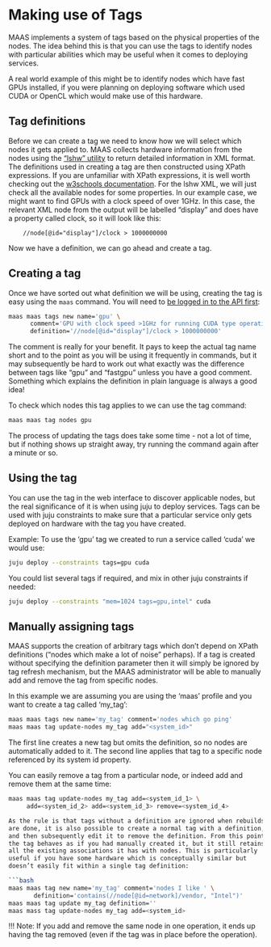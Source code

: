 
# Making use of Tags
MAAS implements a system of tags based on the physical properties of the
nodes. The idea behind this is that you can use the tags to identify
nodes with particular abilities which may be useful when it comes to
deploying services.

A real world example of this might be to identify nodes which have fast
GPUs installed, if you were planning on deploying software which used
CUDA or OpenCL which would make use of this hardware.

## Tag definitions

Before we can create a tag we need to know how we will select which
nodes it gets applied to. MAAS collects hardware information from the
nodes using the [“lshw”
utility](http://ezix.org/project/wiki/HardwareLiSter) to return detailed
information in XML format. The definitions used in creating a tag are
then constructed using XPath expressions. If you are unfamiliar with
XPath expressions, it is well worth checking out the [w3schools
documentation](http://www.w3schools.com/xpath/xpath_syntax.asp). For the
lshw XML, we will just check all the available nodes for some
properties. In our example case, we might want to find GPUs with a clock
speed of over 1GHz. In this case, the relevant XML node from the output
will be labelled “display” and does have a property called clock, so it
will look like this:

```no-highlight
    //node[@id="display"]/clock > 1000000000
```

Now we have a definition, we can go ahead and create a tag.

## Creating a tag

Once we have sorted out what definition we will be using, creating the
tag is easy using the `maas` command. You will need
to [be logged in to the API first](maascli.html#api-key):

```bash
maas maas tags new name='gpu' \
      comment='GPU with clock speed >1GHz for running CUDA type operations.' \
      definition='//node[@id="display"]/clock > 1000000000'
```

The comment is really for your benefit. It pays to keep the actual tag
name short and to the point as you will be using it frequently in
commands, but it may subsequently be hard to work out what exactly was
the difference between tags like “gpu” and “fastgpu” unless you have a
good comment. Something which explains the definition in plain language
is always a good idea!

To check which nodes this tag applies to we can use the tag command:

```bash
maas maas tag nodes gpu
```

The process of updating the tags does take some time - not a lot of
time, but if nothing shows up straight away, try running the command
again after a minute or so.

## Using the tag

You can use the tag in the web interface to discover applicable nodes,
but the real significance of it is when using juju to deploy services.
Tags can be used with juju constraints to make sure that a particular
service only gets deployed on hardware with the tag you have created.

Example: To use the ‘gpu’ tag we created to run a service called ‘cuda’
we would use:

```bash
juju deploy --constraints tags=gpu cuda
```

You could list several tags if required, and mix in other juju
constraints if needed:

```bash
juju deploy --constraints "mem=1024 tags=gpu,intel" cuda
```

## Manually assigning tags

MAAS supports the creation of arbitrary tags which don’t depend on XPath
definitions (“nodes which make a lot of noise” perhaps). If a tag is
created without specifying the definition parameter then it will simply
be ignored by tag refresh mechanism, but the MAAS administrator will be
able to manually add and remove the tag from specific nodes.

In this example we are assuming you are using the ‘maas’ profile and you
want to create a tag called ‘my\_tag’:

```bash
maas maas tags new name='my_tag' comment='nodes which go ping'
maas maas tag update-nodes my_tag add="<system_id>"
```

The first line creates a new tag but omits the definition, so no nodes
are automatically added to it. The second line applies that tag to a
specific node referenced by its system id property.

You can easily remove a tag from a particular node, or indeed add and
remove them at the same time:

```bash
maas maas tag update-nodes my_tag add=<system_id_1> \
     add=<system_id_2> add=<system_id_3> remove=<system_id_4>

As the rule is that tags without a definition are ignored when rebuilds
are done, it is also possible to create a normal tag with a definition,
and then subsequently edit it to remove the definition. From this point
the tag behaves as if you had manually created it, but it still retains
all the existing associations it has with nodes. This is particularly
useful if you have some hardware which is conceptually similar but
doesn’t easily fit within a single tag definition:

```bash
maas maas tag new name='my_tag' comment='nodes I like ' \
       definition='contains(//node[@id=network]/vendor, "Intel")'
maas maas tag update my_tag definition=''
maas mass tag update-nodes my_tag add=<system_id>
```

!!! Note: If you add and remove the same node in one operation, it ends up having
the tag removed (even if the tag was in place before the operation).



